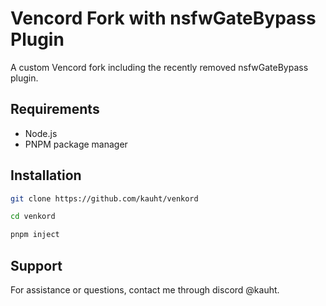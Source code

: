 # Vencord Fork with nsfwGateBypass Plugin

A custom Vencord fork including the recently removed nsfwGateBypass plugin.

## Requirements
- Node.js
- PNPM package manager

## Installation
```bash
git clone https://github.com/kauht/venkord
```

```bash
cd venkord
```

```bash
pnpm inject
```

## Support
For assistance or questions, contact me through discord @kauht.
